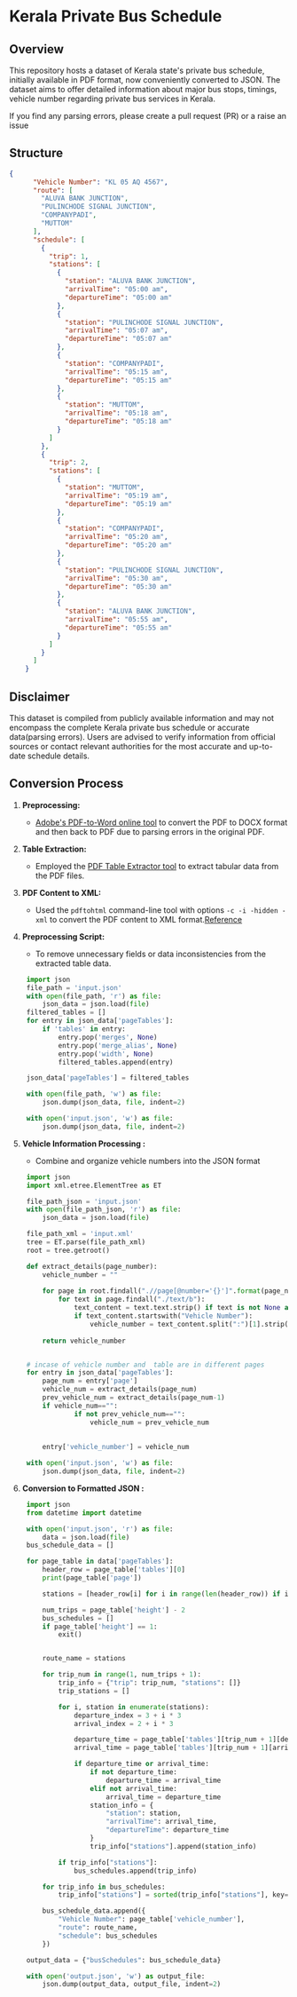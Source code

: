 # Kerala Private Bus Schedule 

## Overview

This repository hosts a dataset of Kerala state's private bus schedule, initially available in PDF format, now conveniently converted to JSON. The dataset aims to offer detailed information about major bus stops, timings, vehicle number regarding private bus services in Kerala.

If you find any parsing errors, please create a pull request (PR) or a raise an issue

## Structure
```json
{
      "Vehicle Number": "KL 05 AQ 4567",
      "route": [
        "ALUVA BANK JUNCTION",
        "PULINCHODE SIGNAL JUNCTION",
        "COMPANYPADI",
        "MUTTOM"
      ],
      "schedule": [
        {
          "trip": 1,
          "stations": [
            {
              "station": "ALUVA BANK JUNCTION",
              "arrivalTime": "05:00 am",
              "departureTime": "05:00 am"
            },
            {
              "station": "PULINCHODE SIGNAL JUNCTION",
              "arrivalTime": "05:07 am",
              "departureTime": "05:07 am"
            },
            {
              "station": "COMPANYPADI",
              "arrivalTime": "05:15 am",
              "departureTime": "05:15 am"
            },
            {
              "station": "MUTTOM",
              "arrivalTime": "05:18 am",
              "departureTime": "05:18 am"
            }
          ]
        },
        {
          "trip": 2,
          "stations": [
            {
              "station": "MUTTOM",
              "arrivalTime": "05:19 am",
              "departureTime": "05:19 am"
            },
            {
              "station": "COMPANYPADI",
              "arrivalTime": "05:20 am",
              "departureTime": "05:20 am"
            },
            {
              "station": "PULINCHODE SIGNAL JUNCTION",
              "arrivalTime": "05:30 am",
              "departureTime": "05:30 am"
            },
            {
              "station": "ALUVA BANK JUNCTION",
              "arrivalTime": "05:55 am",
              "departureTime": "05:55 am"
            }
          ]
        }
      ]
    }
```

## Disclaimer

This dataset is compiled from publicly available information and may not encompass the complete Kerala private bus schedule or accurate data(parsing errors). Users are advised to verify information from official sources or contact relevant authorities for the most accurate and up-to-date schedule details.

## Conversion Process

1. **Preprocessing:**
   - [Adobe's PDF-to-Word online tool](https://www.adobe.com/in/acrobat/online/pdf-to-word.html) to convert the PDF to DOCX format and then back to PDF due to parsing errors in the original PDF.

2. **Table Extraction:**
   - Employed the [PDF Table Extractor tool](https://ronnywang.github.io/pdf-table-extractor/) to extract tabular data from the PDF files.

3. **PDF Content to XML:**
   - Used the `pdftohtml` command-line tool with options `-c -i -hidden -xml` to convert the PDF content to XML format.[Reference](https://datascience.blog.wzb.eu/2017/02/16/data-mining-ocr-pdfs-using-pdftabextract-to-liberate-tabular-data-from-scanned-documents/)

4. **Preprocessing Script:**
   - To remove unnecessary fields or data inconsistencies from the extracted table data.
   ```py
    import json
    file_path = 'input.json'  
    with open(file_path, 'r') as file:
        json_data = json.load(file)
    filtered_tables = []
    for entry in json_data['pageTables']:
        if 'tables' in entry:
            entry.pop('merges', None)
            entry.pop('merge_alias', None)
            entry.pop('width', None)
            filtered_tables.append(entry)

    json_data['pageTables'] = filtered_tables

    with open(file_path, 'w') as file:
        json.dump(json_data, file, indent=2)

    with open('input.json', 'w') as file:
        json.dump(json_data, file, indent=2)
   ```

5. **Vehicle Information Processing :**
   - Combine and organize vehicle numbers into the JSON format

   ```py
    import json
    import xml.etree.ElementTree as ET

    file_path_json = 'input.json'
    with open(file_path_json, 'r') as file:
        json_data = json.load(file)

    file_path_xml = 'input.xml'
    tree = ET.parse(file_path_xml)
    root = tree.getroot()

    def extract_details(page_number):
        vehicle_number = ""
        
        for page in root.findall(".//page[@number='{}']".format(page_number)):
            for text in page.findall("./text/b"):
                text_content = text.text.strip() if text is not None and text.text is not None else ""
                if text_content.startswith("Vehicle Number"):
                    vehicle_number = text_content.split(":")[1].strip() if ":"in text_content else ""
            
        return vehicle_number


    # incase of vehicle number and  table are in different pages
    for entry in json_data['pageTables']:
        page_num = entry['page']
        vehicle_num = extract_details(page_num)
        prev_vehicle_num = extract_details(page_num-1)
        if vehicle_num=="":
                if not prev_vehicle_num=="":
                    vehicle_num = prev_vehicle_num
            
            
        entry['vehicle_number'] = vehicle_num

    with open('input.json', 'w') as file:
        json.dump(json_data, file, indent=2)

   
   ```

6. **Conversion to Formatted JSON :**
   ```py
    import json
    from datetime import datetime

    with open('input.json', 'r') as file:
        data = json.load(file)
    bus_schedule_data = []

    for page_table in data['pageTables']:
        header_row = page_table['tables'][0]
        print(page_table['page'])

        stations = [header_row[i] for i in range(len(header_row)) if i % 3 == 2]

        num_trips = page_table['height'] - 2  
        bus_schedules = []
        if page_table['height'] == 1:
            exit()


        route_name = stations  

        for trip_num in range(1, num_trips + 1):
            trip_info = {"trip": trip_num, "stations": []}
            trip_stations = []

            for i, station in enumerate(stations):
                departure_index = 3 + i * 3
                arrival_index = 2 + i * 3

                departure_time = page_table['tables'][trip_num + 1][departure_index].strip()
                arrival_time = page_table['tables'][trip_num + 1][arrival_index].strip()

                if departure_time or arrival_time:
                    if not departure_time:
                        departure_time = arrival_time
                    elif not arrival_time:
                        arrival_time = departure_time
                    station_info = {
                        "station": station,
                        "arrivalTime": arrival_time,
                        "departureTime": departure_time
                    }
                    trip_info["stations"].append(station_info)

            if trip_info["stations"]:
                bus_schedules.append(trip_info)

        for trip_info in bus_schedules:
            trip_info["stations"] = sorted(trip_info["stations"], key=lambda x: datetime.strptime(x["departureTime"], '%I:%M %p'))

        bus_schedule_data.append({
            "Vehicle Number": page_table['vehicle_number'],
            "route": route_name,
            "schedule": bus_schedules
        })

    output_data = {"busSchedules": bus_schedule_data}

    with open('output.json', 'w') as output_file:
        json.dump(output_data, output_file, indent=2)

   
   ```
